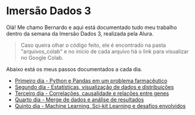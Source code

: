 # Imersão Dados 3

Olá! Me chamo Bernardo e aqui está documentado tudo meu trabalho dentro da semana da Imersão Dados 3, realizada pela Alura.

> Caso queira olhar o código feito, ele é encontrado na pasta "arquivos_colab" e no inicio de cada arquivo há o link para visualizar no Google Colab.

Abaixo está os meus passos documentados a cada dia.

- [Primeiro dia - Python e Pandas em um problema farmacêutico](https://github.com/BEp0/imersaodados3/blob/main/anotacoes/1primeirodia.md)
- [Segundo dia - Estatísticas, visualização de dados e distribuições](https://github.com/BEp0/imersaodados3/blob/main/anotacoes/2segundodia.md)
- [Terceiro dia - Correlações, causalidade e relações entre genes](https://github.com/BEp0/imersaodados3/blob/main/anotacoes/3terceirodia.md)
- [Quarto dia - Merge de dados e análise de resultados](https://github.com/BEp0/imersaodados3/blob/main/anotacoes/4quartodia.md)
- [Quinto dia - Machine Learning, Sci-kit Learning e desafios envolvidos](https://github.com/BEp0/imersaodados3/blob/main/anotacoes/5quintodia.md)